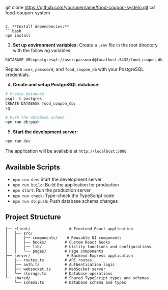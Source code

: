 git clone https://github.com/yourusername/food-coupon-system.git
cd food-coupon-system
```

2. **Install dependencies:**
```bash
npm install
```

3. **Set up environment variables:**
Create a `.env` file in the root directory with the following variables:
```env
DATABASE_URL=postgresql://user:password@localhost:5432/food_coupon_db
```
Replace `user`, `password`, and `food_coupon_db` with your PostgreSQL credentials.

4. **Create and setup PostgreSQL database:**
```bash
# Create database
psql -U postgres
CREATE DATABASE food_coupon_db;
\q

# Push the database schema
npm run db:push
```

5. **Start the development server:**
```bash
npm run dev
```

The application will be available at `http://localhost:5000`

## Available Scripts

- `npm run dev`: Start the development server
- `npm run build`: Build the application for production
- `npm start`: Run the production server
- `npm run check`: Type-check the TypeScript code
- `npm run db:push`: Push database schema changes

## Project Structure

```
├── client/                 # Frontend React application
│   ├── src/
│   │   ├── components/    # Reusable UI components
│   │   ├── hooks/        # Custom React hooks
│   │   ├── lib/          # Utility functions and configurations
│   │   └── pages/        # Page components
├── server/                # Backend Express application
│   ├── routes.ts         # API routes
│   ├── auth.ts           # Authentication logic
│   ├── websocket.ts      # WebSocket server
│   └── storage.ts        # Database operations
└── shared/               # Shared TypeScript types and schemas
    └── schema.ts         # Database schema and types